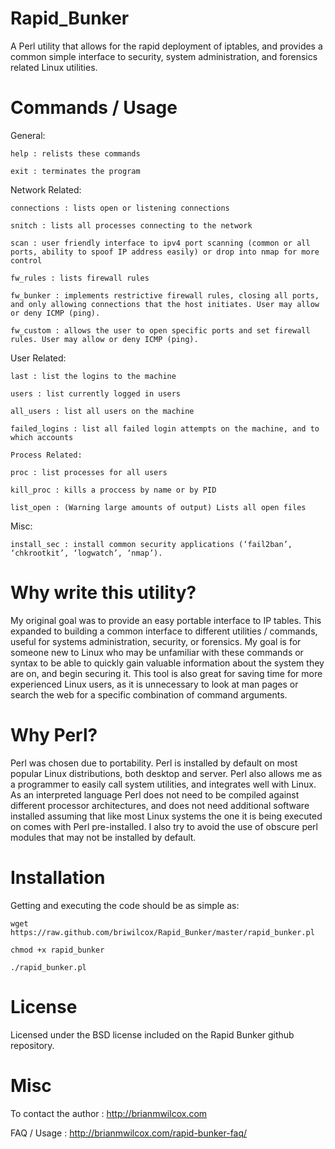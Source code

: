 Rapid_Bunker
============

A Perl utility that allows for the rapid deployment of iptables, and provides a common simple interface to security, system administration, and forensics related Linux utilities.

# Commands / Usage

General:

	help : relists these commands

	exit : terminates the program

Network Related:

	connections : lists open or listening connections

	snitch : lists all processes connecting to the network

	scan : user friendly interface to ipv4 port scanning (common or all ports, ability to spoof IP address easily) or drop into nmap for more control

	fw_rules : lists firewall rules

	fw_bunker : implements restrictive firewall rules, closing all ports, and only allowing connections that the host initiates. User may allow or deny ICMP (ping).

	fw_custom : allows the user to open specific ports and set firewall rules. User may allow or deny ICMP (ping).

User Related:

	last : list the logins to the machine

	users : list currently logged in users

	all_users : list all users on the machine

	failed_logins : list all failed login attempts on the machine, and to which accounts

	Process Related:

	proc : list processes for all users

	kill_proc : kills a proccess by name or by PID

	list_open : (Warning large amounts of output) Lists all open files

Misc:

	install_sec : install common security applications (‘fail2ban’, ‘chkrootkit’, ‘logwatch’, ‘nmap’).

# Why write this utility?

My original goal was to provide an easy portable interface to IP tables. This expanded to building a common interface to different utilities / commands, useful for systems administration, security, or forensics. My goal is for someone new to Linux who may be unfamiliar with these commands or syntax to be able to quickly gain valuable information about the system they are on, and begin securing it. This tool is also great for saving time for more experienced Linux users, as it is unnecessary to look at man pages or search the web for a specific combination of command arguments.

# Why Perl?

Perl was chosen due to portability. Perl is installed by default on most popular Linux distributions, both desktop and server. Perl also allows me as a programmer to easily call system utilities, and integrates well with Linux. As an interpreted language Perl does not need to be compiled against different processor architectures, and does not need additional software installed assuming that like most Linux systems the one it is being executed on comes with Perl pre-installed. I also try to avoid the use of obscure perl modules that may not be installed by default.

# Installation

Getting and executing the code should be as simple as:

    wget https://raw.github.com/briwilcox/Rapid_Bunker/master/rapid_bunker.pl

    chmod +x rapid_bunker

    ./rapid_bunker.pl


# License

Licensed under the BSD license included on the Rapid Bunker github repository.

# Misc

To contact the author : http://brianmwilcox.com

FAQ / Usage : http://brianmwilcox.com/rapid-bunker-faq/
